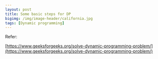 ```yaml
---
layout: post
title: Some basic steps for DP
bigimg: /img/image-header/california.jpg
tags: [Dynamic programming]
---
```






Refer:

[https://www.geeksforgeeks.org/solve-dynamic-programming-problem/](https://www.geeksforgeeks.org/solve-dynamic-programming-problem/)